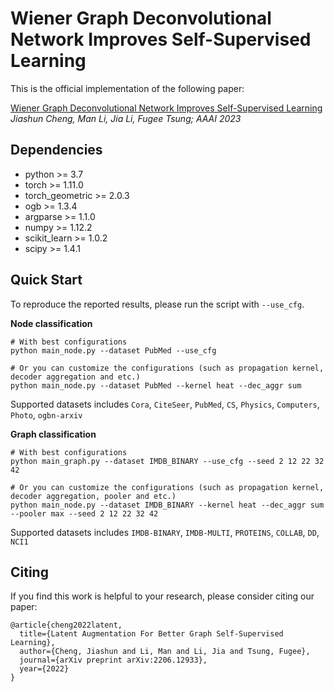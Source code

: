# Wiener Graph Deconvolutional Network Improves Self-Supervised Learning

This is the official implementation of the following paper:

[Wiener Graph Deconvolutional Network Improves Self-Supervised Learning](xxxxxxx)  
*Jiashun Cheng, Man Li, Jia Li, Fugee Tsung; AAAI 2023*

Dependencies
----------------------
- python >= 3.7
- torch >= 1.11.0
- torch_geometric >= 2.0.3
- ogb >= 1.3.4
- argparse >= 1.1.0
- numpy >= 1.12.2
- scikit_learn >= 1.0.2
- scipy >= 1.4.1

Quick Start
----------------------

To reproduce the reported results, please run the script with `--use_cfg`.

**Node classification**

```
# With best configurations
python main_node.py --dataset PubMed --use_cfg

# Or you can customize the configurations (such as propagation kernel, decoder aggregation and etc.)
python main_node.py --dataset PubMed --kernel heat --dec_aggr sum 
```

Supported datasets includes `Cora`, `CiteSeer`, `PubMed`, `CS`, `Physics`, `Computers`, `Photo`, `ogbn-arxiv`

**Graph classification**

```
# With best configurations
python main_graph.py --dataset IMDB_BINARY --use_cfg --seed 2 12 22 32 42

# Or you can customize the configurations (such as propagation kernel, decoder aggregation, pooler and etc.)
python main_node.py --dataset IMDB_BINARY --kernel heat --dec_aggr sum --pooler max --seed 2 12 22 32 42
```

Supported datasets includes `IMDB-BINARY`, `IMDB-MULTI`, `PROTEINS`, `COLLAB`, `DD`, `NCI1`

Citing
----------------------

If you find this work is helpful to your research, please consider citing our paper:

```
@article{cheng2022latent,
  title={Latent Augmentation For Better Graph Self-Supervised Learning},
  author={Cheng, Jiashun and Li, Man and Li, Jia and Tsung, Fugee},
  journal={arXiv preprint arXiv:2206.12933},
  year={2022}
}
```

